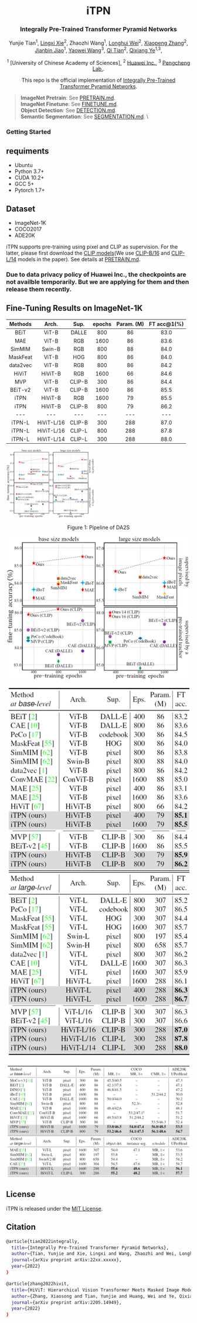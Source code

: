 <div align="center">
<h1>iTPN</h1>
<h3>Integrally Pre-Trained Transformer Pyramid Networks</h3>

Yunjie Tian<sup>1</sup>,
[Lingxi Xie](https://scholar.google.com/citations?user=arny77IAAAAJ&hl=en&oi=ao)<sup>2</sup>, 
Zhaozhi Wang<sup>1</sup>, 
[Longhui Wei](https://scholar.google.com/citations?user=SH_-B_AAAAAJ&hl=en&oi=ao)<sup>2</sup>,
[Xiaopeng Zhang](https://scholar.google.com/citations?user=gFtI-8QAAAAJ&hl=en&oi=ao)<sup>2</sup>,
[Jianbin Jiao](https://scholar.google.com/citations?user=gFtI-8QAAAAJ&hl=en&oi=ao)<sup>1</sup>,
[Yaowei Wang](https://scholar.google.com/citations?user=gFtI-8QAAAAJ&hl=en&oi=ao)<sup>3</sup>,
[Qi Tian](https://scholar.google.com/citations?user=gFtI-8QAAAAJ&hl=en&oi=ao)<sup>2</sup>,
[Qixiang Ye](https://scholar.google.com/citations?user=gFtI-8QAAAAJ&hl=en&oi=ao)<sup>1,3</sup>,

<sup>1</sup> [University of Chinese Academy of Sciences], <sup>2</sup> [Huawei Inc.](https://mmlab.ie.cuhk.edu.hk/), <sup>3</sup> [Pengcheng Lab.](https://www.sensetime.com/cn).
  
This repo is the official implementation of [Integrally Pre-Trained Transformer Pyramid Networks](https://arxiv.org/abs/22xx.xxx). 

  
</div>
  
  
> **ImageNet Pretrain**: See [PRETRAIN.md](PRETRAIN.md).\
> **ImageNet Finetune**: See [FINETUNE.md](FINETUNE.md).\
> **Object Detection**: See [DETECTION.md](DET/DETECTION.md).\
> **Semantic Segmentation**: See [SEGMENTATION.md](SEG/SEGMENTATION.md). \


### Getting Started
## requiments
* Ubuntu
* Python 3.7+
* CUDA 10.2+
* GCC 5+
* Pytorch 1.7+
## Dataset
* ImageNet-1K
* COCO2017
* ADE20K

iTPN supports pre-training using pixel and CLIP as supervision. For the latter, please first download the [CLIP models](https://github.com/openai/CLIP/blob/main/clip/clip.py)(We use [CLIP-B/16](https://openaipublic.azureedge.net/clip/models/5806e77cd80f8b59890b7e101eabd078d9fb84e6937f9e85e4ecb61988df416f/ViT-B-16.pt) and [CLIP-L/14](https://openaipublic.azureedge.net/clip/models/b8cca3fd41ae0c99ba7e8951adf17d267cdb84cd88be6f7c2e0eca1737a03836/ViT-L-14.pt) models in the paper). See details at [PRETRAIN.md](PRETRAIN.md).


### Due to data privacy policy of Huawei Inc., the checkpoints are not availble temporarily. But we are applying for them and then release them recently.

## Fine-Tuning Results on ImageNet-1K
| Methods | Arch. | Sup. | epochs | Param. (M) | FT acc@1(%) |
| :---: | :---: | :---: | :---: | :---: | :---: |
| BEiT | ViT-B | DALLE | 800 | 86 | 83.0 |
| MAE | ViT-B | RGB | 1600 | 86 | 83.6 |
| SimMIM | Swin-B | RGB | 800 | 88 | 84.0 | 
| MaskFeat | ViT-B | HOG | 800 | 86 | 84.0 ||
| data2vec | ViT-B | RGB | 800 | 86 | 84.2 |
| HiViT | HiViT-B | RGB |  1600 | 66 | 84.6 |
| MVP | ViT-B | CLIP-B |  300 | 86 | 84.4 |
| BEiT-v2 | ViT-B | CLIP-B |  1600 | 86 | 85.5 |
| iTPN | HiViT-B | RGB | 1600 | 79 | 85.5 |
| iTPN | HiViT-B | CLIP-B | 800 | 79 | 86.2 |
| --- | --- | --- | --- | --- | --- |
| iTPN-L | HiViT-L/16 | CLIP-B | 300 | 288 | 87.0 |
| iTPN-L | HiViT-L/16 | CLIP-L | 800 | 288 | 87.8 |
| iTPN-L | HiViT-L/14 | CLIP-L | 300 | 288 | 88.0 |


<p align="left">
  <img src="figs/acc_comp.jpg" alt="iTPN" width="48%">
</p>
<p align="center">
Figure 1: Pipeline of DA2S
</p>

![tenser](figs/acc_comp.jpg)

![tenser](figs/ft_in1k.jpg)

![tenser](figs/ft_coco_ade.jpg)



## License
iTPN is released under the [MIT License](https://github.com/sunsmarterjie/iTPN/blob/main/LICENSE).

## Citation

```bash
@article{tian2022integrally,
  title={Integrally Pre-Trained Transformer Pyramid Networks},
  author={Tian, Yunjie and Xie, Lingxi and Wang, Zhaozhi and Wei, Longhui and Zhang, Xiaopeng and Jiao, Jianbin and Wang, Yaowei and Tian, Qi and Ye, Qixiang},
  journal={arXiv preprint arXiv:22xx.xxxxx},
  year={2022}
}
```

```bash
@article{zhang2022hivit,
  title={HiViT: Hierarchical Vision Transformer Meets Masked Image Modeling},
  author={Zhang, Xiaosong and Tian, Yunjie and Huang, Wei and Ye, Qixiang and Dai, Qi and Xie, Lingxi and Tian, Qi},
  journal={arXiv preprint arXiv:2205.14949},
  year={2022}
}
```
